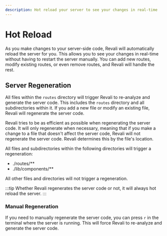 ```yaml
---
description: Hot reload your server to see your changes in real-time
---
```


# Hot Reload

As you make changes to your server-side code, Revali will automatically reload the server for you. This allows you to see your changes in real-time without having to restart the server manually. You can add new routes, modify existing routes, or even remove routes, and Revali will handle the rest.

## Server Regeneration

All files within the `routes` directory will trigger Revali to re-analyze and generate the server code. This includes the `routes` directory and all subdirectories within it. If you add a new file or modify an existing file, Revali will regenerate the server code.

Revali tries to be as efficient as possible when regenerating the server code. It will only regenerate when necessary, meaning that if you make a change to a file that doesn't affect the server code, Revali will not regenerate the server code. Revali determines this by the file's location.

All files and subdirectories within the following directories will trigger a regeneration:

- ./routes/\*\*
- ./lib/components/\*\*

All other files and directories will not trigger a regeneration.

:::tip
Whether Revali regenerates the server code or not, it will always hot reload the server.
:::

### Manual Regeneration

If you need to manually regenerate the server code, you can press `r` in the terminal where the server is running. This will force Revali to re-analyze and generate the server code.
